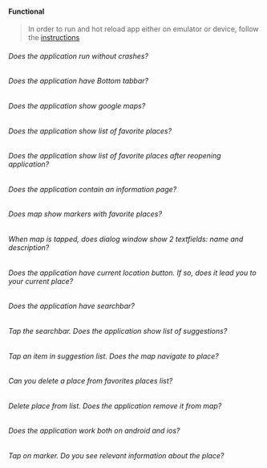 #### Functional

> In order to run and hot reload app either on emulator or device, follow the [instructions](https://docs.flutter.dev/get-started/test-drive?tab=androidstudio#run-the-app)

###### Does the application run without crashes?

###### Does the application have Bottom tabbar?

###### Does the application show google maps?

###### Does the application show list of favorite places?

###### Does the application show list of favorite places after reopening application?

###### Does the application contain an information page?

###### Does map show markers with favorite places?

###### When map is tapped, does dialog window show 2 textfields: name and description?

###### Does the application have current location button. If so, does it lead you to your current place?

###### Does the application have searchbar?

###### Tap the searchbar. Does the application show list of suggestions?

###### Tap an item in suggestion list. Does the map navigate to place?

###### Can you delete a place from favorites places list?

###### Delete place from list. Does the application remove it from map?

###### Does the application work both on android and ios?

###### Tap on marker. Do you see relevant information about the place?
